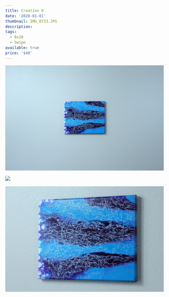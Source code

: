 ```yaml
---
title: Creation 9
date: '2020-01-01'
thumbnail: IMG_0733.JPG
description: 
tags:
  - 8x10
  - Swipe
available: true
price: '$40'
---
```


![](IMG_0732.JPG)

![](IMG_0741.JPG)

![](IMG_0738.JPG)


